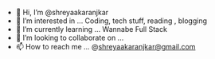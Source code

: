 - 👋 Hi, I’m @shreyaakaranjkar
- 👀 I’m interested in ... Coding, tech stuff, reading , blogging
- 🌱 I’m currently learning ... Wannabe Full Stack
- 💞️ I’m looking to collaborate on ...
- 📫 How to reach me ... @shreyaakaranjkar@gmail.com

<!---
shreyaakaranjkar/shreyaakaranjkar is a ✨ special ✨ repository because its `README.md` (this file) appears on your GitHub profile.
You can click the Preview link to take a look at your changes.
--->
